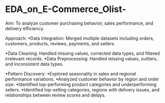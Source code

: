 # EDA_on_E-Commerce_Olist-
Aim: To analyze customer purchasing behavior, sales performance, and delivery efficiency.

Approach:
•Data Integration: Merged multiple datasets including orders, customers, products, reviews,
payments, and sellers.

•Data Cleaning: Handled missing values, corrected data types, and filtered irrelevant records.
•Data Preprocessing: Handled missing values, outliers, and inconsistent data types.

•Pattern Discovery:
•Explored seasonality in sales and regional performance variations.
•Analyzed customer behavior by region and order size.
•Identified top-performing product categories and underperforming sellers.
•Identified top-selling categories, regions with delivery issues, and relationships between review
scores and delays.
